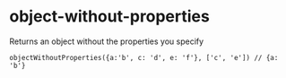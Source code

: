 # object-without-properties
Returns an object without the properties you specify

```
objectWithoutProperties({a:'b', c: 'd', e: 'f'}, ['c', 'e']) // {a: 'b'} 
```
